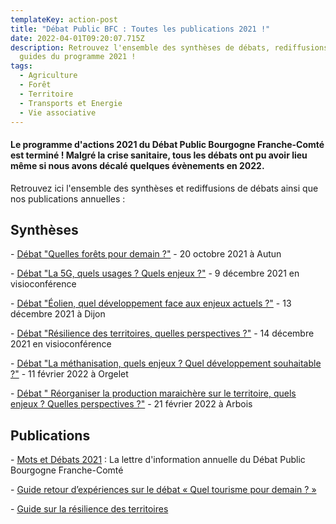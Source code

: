 ```yaml
---
templateKey: action-post
title: "Débat Public BFC : Toutes les publications 2021 !"
date: 2022-04-01T09:20:07.715Z
description: Retrouvez l'ensemble des synthèses de débats, rediffusions et
  guides du programme 2021 !
tags:
  - Agriculture
  - Forêt
  - Territoire
  - Transports et Energie
  - Vie associative
---
```

#### Le programme d'actions 2021 du Débat Public Bourgogne Franche-Comté est terminé ! Malgré la crise sanitaire, tous les débats ont pu avoir lieu même si nous avons décalé quelques évènements en 2022.

Retrouvez ici l'ensemble des synthèses et rediffusions de débats ainsi que nos publications annuelles :

## Synthèses

\- [](https://www.fne-bfc.fr/img/d%C3%A9bat-public-bfc_synth%C3%A8se_for%C3%AAts_2021.pdf)[Débat "Quelles forêts pour demain ?"](https://www.fne-bfc.fr/img/d%C3%A9bat-public-bfc_synth%C3%A8se_for%C3%AAts_2021.pdf) - 20 octobre 2021 à Autun

\- [Débat "La 5G, quels usages ? Quels enjeux ?"](https://youtu.be/ON8uVPDvSb0) - 9 décembre 2021 en visioconférence

\- [Débat "Éolien, quel développement face aux enjeux actuels ?"](https://www.fne-bfc.fr/img/d%C3%A9bat-public-bfc_synth%C3%A8se_eolien_2021.pdf) - 13 décembre 2021 à Dijon

\- [Débat "Résilience des territoires, quelles perspectives ?"](https://youtu.be/yCQCDqittZE) - 14 décembre 2021 en visioconférence

\- [Débat "La méthanisation, quels enjeux ? Quel développement souhaitable ?"](https://www.fne-bfc.fr/img/d%C3%A9bat-public-bfc_synth%C3%A8se_m%C3%A9thanisation_2021.pdf) - 11 février 2022 à Orgelet

\- [Débat " Réorganiser la production maraichère sur le territoire, quels enjeux ? Quelles perspectives ?"](https://www.fne-bfc.fr/img/d%C3%A9bat-public-bfc_synth%C3%A8se_mara%C3%AEchage_2021.pdf) - 21 février 2022 à Arbois

## Publications

\- [Mots et Débats 2021](https://www.fne-bfc.fr/img/d%C3%A9bat-public-bfc_mots-et-d%C3%A9bats_2021.pdf) : La lettre d'information annuelle du Débat Public Bourgogne Franche-Comté

\- [Guide retour d’expériences sur le débat « Quel tourisme pour demain ? »](https://www.fne-bfc.fr/img/d%C3%A9bat-public-bfc_publication_tourisme_2021.pdf)

\- [Guide sur la résilience des territoires](https://www.fne-bfc.fr/img/d%C3%A9bat-public-bfc_publication_r%C3%A9silience_2021.pdf)